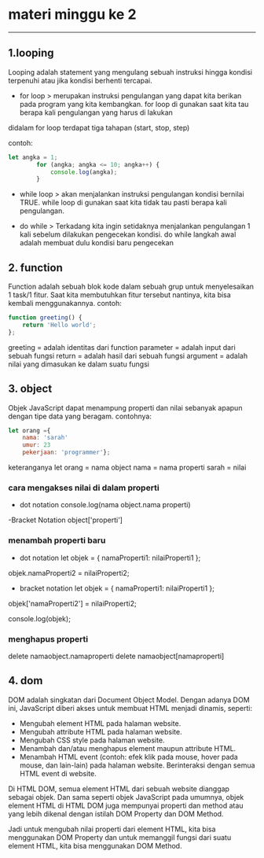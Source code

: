 # materi minggu ke 2
-----------------
## 1.looping
Looping adalah statement yang mengulang sebuah instruksi hingga kondisi terpenuhi atau jika kondisi berhenti tercapai.
 
 - for loop > merupakan instruksi pengulangan yang dapat kita berikan pada program yang kita kembangkan. for loop di gunakan saat kita tau berapa kali pengulangan yang harus di lakukan 

 didalam for loop terdapat tiga tahapan (start, stop, step)

contoh:
```js
let angka = 1;
        for (angka; angka <= 10; angka++) {
            console.log(angka);
        }
 ```       

- while loop > akan menjalankan instruksi pengulangan kondisi bernilai TRUE. while loop di gunakan saat kita tidak tau pasti berapa kali pengulangan.

- do while > Terkadang kita ingin setidaknya menjalankan pengulangan 1 kali sebelum dilakukan pengecekan kondisi. do while langkah awal adalah membuat dulu kondisi baru pengecekan

## 2. function
Function adalah sebuah blok kode dalam sebuah grup untuk menyelesaikan 1 task/1 fitur.
Saat kita membutuhkan fitur tersebut nantinya, kita bisa kembali menggunakannya.
contoh:
```js
function greeting() {
    return 'Hello world';
};
```

greeting = adalah identitas dari function
parameter = adalah input dari sebuah fungsi
return = adalah hasil dari sebuah fungsi
argument = adalah nilai yang dimasukan ke dalam suatu fungsi

## 3. object
Objek JavaScript dapat menampung properti dan nilai sebanyak apapun dengan tipe data yang beragam.
contohnya:
```js
let orang ={
    nama: 'sarah'
    umur: 23
    pekerjaan: 'programmer'};
```


keteranganya 
let orang = nama object
nama = nama properti
sarah = nilai

### cara mengakses nilai di dalam properti
- dot notation
console.log(nama object.nama properti)

-Bracket Notation
object['properti']

### menambah properti baru
- dot notation
let objek = { namaProperti1: nilaiProperti1 };

objek.namaProperti2 = nilaiProperti2;
- bracket notation
let objek = { namaProperti1: nilaiProperti1 };

objek['namaProperti2'] = nilaiProperti2;

console.log(objek);
### menghapus properti
delete namaobject.namaproperti
delete namaobject[namaproperti]

## 4. dom
DOM adalah singkatan dari Document Object Model.
Dengan adanya DOM ini, JavaScript diberi akses untuk membuat HTML menjadi dinamis, seperti:

- Mengubah element HTML pada halaman website.
- Mengubah attribute HTML pada halaman website.
- Mengubah CSS style pada halaman website.
- Menambah dan/atau menghapus element maupun attribute HTML.
- Menambah HTML event (contoh: efek klik pada mouse, hover pada mouse, dan lain-lain) pada halaman website.
Berinteraksi dengan semua HTML event di website.

Di HTML DOM, semua element HTML dari sebuah website dianggap sebagai objek. Dan sama seperti objek JavaScript pada umumnya, objek element HTML di HTML DOM juga mempunyai properti dan method atau yang lebih dikenal dengan istilah DOM Property dan DOM Method.
 
Jadi untuk mengubah nilai properti dari element HTML, kita bisa menggunakan DOM Property dan untuk memanggil fungsi dari suatu element HTML, kita bisa menggunakan DOM Method.



